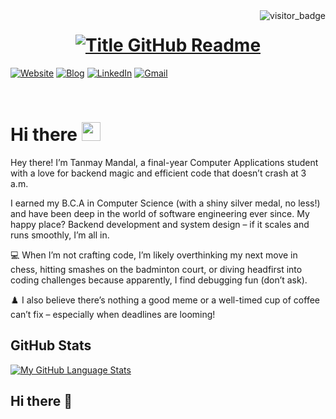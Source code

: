 <img align="right" src="https://api.visitorbadge.io/api/visitors?path=https%3A%2F%2Fgithub.com%2Ftanmay958&countColor=%23263759&style=default" alt="visitor_badge">

<h1 style="text-align: center;">
  <a href="https://git.io/typing-svg" target="_blank">
    <img src="https://readme-typing-svg.herokuapp.com?font=Inter&weight=800&size=35&duration=3000&pause=400&multiline=true&width=650&height=140&lines=%24+whoami;Tanmay+Mandal" alt="Title GitHub Readme" />
  </a>
</h1>

[![Website](https://img.shields.io/badge/Website-tanmay-informational?style=flat-square&color=00ADB5&logo=about.me&logoColor=white)](https://portfolio-one-navy-83.vercel.app/)
[![Blog](https://img.shields.io/badge/Blog-tanmay/blog-informational?style=flat-square&color=FAEEE7&logo=krita&logoColor=white)](https://portfolio-one-navy-83.vercel.app/blog)
[![LinkedIn](https://img.shields.io/badge/LinkedIn-tanmay-informational?style=flat-square&logo=linkedin&logoColor=white)](https://www.linkedin.com/in/tanmay-mandal-47286b190/)
[![Gmail](https://img.shields.io/badge/Gmail-tanmaymandal958@gmail.com-informational?style=flat-square&color=EA4335&logo=gmail&logoColor=white)](mailto:tanmaymandal958@gmail.com?subject=Hey!)

<br>

# Hi there <img src="https://raw.githubusercontent.com/umenzi/umenzi/main/wave.gif" width="30px">

Hey there! I’m Tanmay Mandal, a final-year Computer Applications student with a love for backend magic and efficient code that doesn’t crash at 3 a.m.

I earned my B.C.A in Computer Science (with a shiny silver medal, no less!) and have been deep in the world of software engineering ever since. My happy place? Backend development and system design – if it scales and runs smoothly, I’m all in.

💻 When I’m not crafting code, I’m likely overthinking my next move in chess, hitting smashes on the badminton court, or diving headfirst into coding challenges because apparently, I find debugging fun (don’t ask).

♟️ I also believe there’s nothing a good meme or a well-timed cup of coffee can’t fix – especially when deadlines are looming!



## GitHub Stats

[![My GitHub Language Stats](https://github-readme-stats.vercel.app/api/top-langs/?username=tanmay958&langs_count=5&theme=react&bg_color=1F222E&title_color=F85D7F&hide_border=true&icon_color=F8D866)]()




## Hi there 👋

<!--
**tanmay958/tanmay958** is a ✨ _special_ ✨ repository because its `README.md` (this file) appears on your GitHub profile.

Here are some ideas to get you started:

- 🔭 I’m currently working on ...
- 🌱 I’m currently learning ...
- 👯 I’m looking to collaborate on ...
- 🤔 I’m looking for help with ...
- 💬 Ask me about ...
- 📫 How to reach me: ...
- 😄 Pronouns: ...
- ⚡ Fun fact: ...
-->
